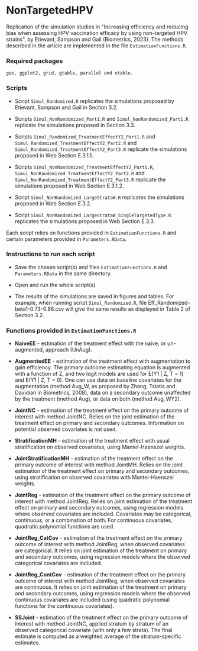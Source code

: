 # NonTargetedHPV

Replication of the simulation studies in "Increasing efficiency and reducing bias when assessing HPV vaccination efficacy by using non-targeted HPV strains", by Etievant, Sampson and Gail (Biometrics, 2023). The methods described in the article are implemented in the file `EstimationFunctions.R`.

### Required packages 

```
gee, ggplot2, grid, gtable, parallel and xtable.
```

### Scripts

* Script `Simul_Randomized.R` replicates the simulations proposed by Etievant, Sampson and Gail in Section 3.2.

* Scripts `Simul_NonRandomized_Part1.R` and `Simul_NonRandomized_Part1.R` replicate the simulations proposed in Section 3.3. 

* Scripts `Simul_Randomized_TreatmentEffectY2_Part1.R` and `Simul_Randomized_TreatmentEffectY2_Part2.R` and `Simul_Randomized_TreatmentEffectY2_Part3.R` replicate the simulations proposed in Web Section E.3.1.1. 

* Scripts `Simul_NonRandomized_TreatmentEffectY2_Part1.R`, `Simul_NonRandomized_TreatmentEffectY2_Part2.R` and `Simul_NonRandomized_TreatmentEffectY2_Part3.R` replicate the simulations proposed in Web Section E.3.1.2.

* Script `Simul_NonRandomized_LargeStrataW.R` replicates the simulations proposed in Web Section E.3.2. 

* Script `Simul_NonRandomized_LargeStrataW_SingleTargetedType.R` replicates the simulations proposed in Web Section E.3.3. 

Each script relies on functions provided in `EstimationFunctions.R` and certain parameters provided in `Parameters.RData`.


### Instructions to run each script

* Save the chosen script(s) and files `EstimationFunctions.R` and `Parameters.RData` in the same directory.

* Open and run the whole script(s).

* The results of the simulations are saved in figures and tables. For example, when running script `Simul_Randomized.R`, file Eff_Randomized-beta1-0.73-0.86.csv will give the same results as displayed in Table 2 of Section 3.2.


### Functions provided in `EstimationFunctions.R`

* **NaiveEE** - estimation of the treatment effect with the naive, or un-augmented, approach (UnAug).

* **AugmentedEE** - estimation of the treatment effect with augmentation to gain efficiency. The primary outcome estimating equation is augmented with a function of Z, and two logit models are used for E(Y1 | Z, T = 1) and  E(Y1 | Z, T = 0). One can use data on baseline covariates for the augmentation (method Aug_W, as proposed by Zhang, Tsiatis and Davidian in Biometrics, 2008), data on a secondary outcome unaffected by the treatment (method Aug), or data on both (method Aug_WY2).

* **JointNC** - estimation of the treatment effect on the primary outcome of interest with method JointNC. Relies on the joint estimation of the treatment effect on primary and secondary outcomes. Information on potential observed covariates is not used. 

* **StratificationMH** - estimation of the treatment effect with usual stratification on observed covariates, using Mantel-Haenszel weights. 

* **JointStratificationMH** - estimation of the treatment effect on the primary outcome of interest with method JointMH. Relies on the joint estimation of the treatment effect on primary and secondary outcomes, using stratification on observed covariates with Mantel-Haenszel weights. 

* **JointReg** - estimation of the treatment effect on the primary outcome of interest with method JointReg. Relies on joint estimation of the treatment effect on primary  and secondary outcomes, using regression models where observed covariates are included. Covariates may be categorical, continuous, or a combination of both. For continuous  covariates, quadratic polynomial functions are used.

* **JointReg_CatCov** - estimation of the treatment effect on the primary outcome of interest with method JointReg, when observed covariates are categorical. It relies on joint estimation of the treatment on primary and secondary outcomes, using regression models where the observed categorical covariates are included. 

* **JointReg_ContCov** - estimation of the treatment effect on the primary outcome of interest with method JointReg, when observed covariates are continuous. It relies on joint estimation of the treatment on primary and secondary outcomes, using regression models where the observed continuous covariates are included (using quadratic polynomial functions for the continuous covariates).

* **SSJoint** - estimation of the treatment effect on the primary outcome of interest with method JointNC, applied stratum by stratum of an observed categorical covariate (with only a few strata). The final estimate is computed as a weighted average of the stratum-specific estimates. 


